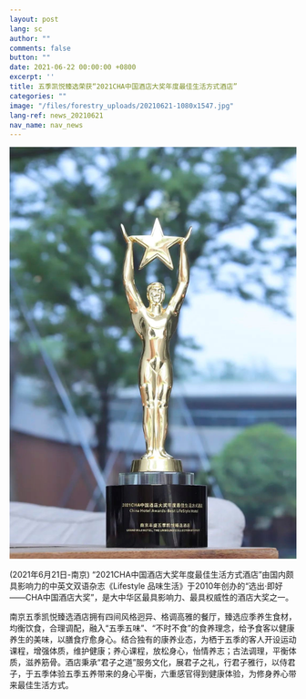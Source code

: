 ```yaml
---
layout: post
lang: sc
author: ""
comments: false
button: ""
date: 2021-06-22 00:00:00 +0800
excerpt: ''
title: 五季凯悦臻选荣获“2021CHA中国酒店大奖年度最佳生活方式酒店”
categories: ""
image: "/files/forestry_uploads/20210621-1080x1547.jpg"
lang-ref: news_20210621
nav_name: nav_news
---
```


![](/files/forestry_uploads/20210621-1080x1547.jpg)

(2021年6月21日-南京) “2021CHA中国酒店大奖年度最佳生活方式酒店”由国内颇具影响力的中英文双语杂志《Lifestyle 品味生活》于2010年创办的“选出·即好——CHA中国酒店大奖”，是大中华区最具影响力、最具权威性的酒店大奖之一。

南京五季凯悦臻选酒店拥有四间风格迥异、格调高雅的餐厅，臻选应季养生食材，均衡饮食，合理调配，融入“五季五味”、“不时不食”的食养理念，给予食客以健康养生的美味，以膳食疗愈身心。结合独有的康养业态，为栖于五季的客人开设运动课程，增强体质，维护健康；养心课程，放松身心，怡情养志；古法调理，平衡体质，滋养筋骨。酒店秉承“君子之道”服务文化，展君子之礼，行君子雅行，以侍君子，于五季体验五季五养带来的身心平衡，六重感官得到健康体验，为修身养心带来最佳生活方式。